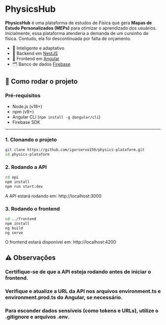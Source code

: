 # PhysicsHub

**PhysicsHub** é uma plataforma de estudos de Física que gera **Mapas de Estudo Personalizados (MEPs)** para otimizar o aprendizado dos usuários. Inicialmente, essa plataforma atenderia a demanda de um cursinho de física. Contudo, ela foi descontinuada por falta de orçamento.

- 🧠 Inteligente e adaptativo
- 🔧 Backend em [NestJS](https://nestjs.com/)
- 🎨 Frontend em [Angular](https://angular.io/)
- 🗂️ Banco de dados [Firebase](https://firebase.google.com/)

## 🚀 Como rodar o projeto

### Pré-requisitos

- Node.js (v18+)
- npm (v9+)
- Angular CLI (`npm install -g @angular/cli`)
- Firebase SDK

---

### 1. Clonando o projeto

```bash
git clone https://github.com/igorservo159/physics-plataform.git
cd physics-plataform
```

### 2. Rodando a API

```bash
cd api
npm install
npm run start:dev
```

A API estará rodando em: http://localhost:3000

### 3. Rodando o frontend

```bash
cd ../frontend
npm install
ng build     
ng serve
```

O frontend estará disponível em: http://localhost:4200

## ⚠️ Observações

### Certifique-se de que a API esteja rodando antes de iniciar o frontend.

### Verifique e atualize a URL da API nos arquivos environment.ts e environment.prod.ts do Angular, se necessário.

### Para esconder dados sensíveis (como tokens e URLs), utilize o .gitignore e arquivos .env.

